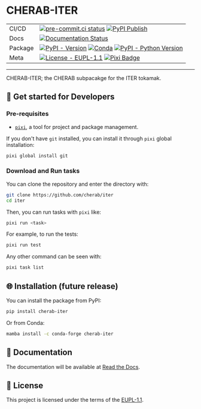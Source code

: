 # CHERAB-ITER

|         |                                                                                                                     |
| ------- | ------------------------------------------------------------------------------------------------------------------- |
| CI/CD   | [![pre-commit.ci status][pre-commit-ci-badge]][pre-commit-ci] [![PyPI Publish][pypi-publish-badge]][pypi-publish]   |
| Docs    | [![Documentation Status][docs-badge]][docs]                                                                         |
| Package | [![PyPI - Version][pypi-badge]][pypi] [![Conda][conda-badge]][conda] [![PyPI - Python Version][python-badge]][pypi] |
| Meta    | [![License - EUPL-1.1][license-badge]][license] [![Pixi Badge][pixi-badge]][pixi-url]                               |

______________________________________________________________________

CHERAB-ITER; the CHERAB subpacakge for the ITER tokamak.

## 🔧 Get started for Developers

### Pre-requisites

- [`pixi`](pixi-url), a tool for project and package management.

If you don't have `git` installed, you can install it through `pixi` global installation:

```bash
pixi global install git
```

### Download and Run tasks

You can clone the repository and enter the directory with:

```bash
git clone https://github.com/cherab/iter
cd iter
```

Then, you can run tasks with `pixi` like:

```bash
pixi run <task>
```

For example, to run the tests:

```bash
pixi run test
```

Any other command can be seen with:

```bash
pixi task list
```

## 🌐 Installation (future release)

You can install the package from PyPI:

```bash
pip install cherab-iter
```

Or from Conda:

```bash
mamba install -c conda-forge cherab-iter
```

## 📝 Documentation

The documentation will be available at [Read the Docs][docs].

## 📄 License

This project is licensed under the terms of the [EUPL-1.1][license].

[conda]: https://prefix.dev/channels/conda-forge/packages/cherab-iter
[conda-badge]: https://img.shields.io/conda/vn/conda-forge/cherab-iter?logo=conda-forge&style=flat-square
[docs]: https://cherab-iter.readthedocs.io/en/latest/?badge=latest
[docs-badge]: https://readthedocs.org/projects/cherab-iter/badge/?version=latest&style=flat-square
[license]: https://opensource.org/licenses/EUPL-1.1
[license-badge]: https://img.shields.io/badge/license-EUPL_1.1%20-blue?style=flat-square
[pixi-badge]: https://img.shields.io/endpoint?url=https://raw.githubusercontent.com/prefix-dev/pixi/main/assets/badge/v0.json&style=flat-square
[pixi-url]: https://pixi.sh
[pre-commit-ci]: https://results.pre-commit.ci/latest/github/cherab/iter/main
[pre-commit-ci-badge]: https://results.pre-commit.ci/badge/github/cherab/iter/main.svg
[pypi]: https://pypi.org/project/cherab-iter/
[pypi-badge]: https://img.shields.io/pypi/v/cherab-iter?label=PyPI&logo=pypi&logoColor=gold&style=flat-square
[pypi-publish]: https://github.com/cherab/iter/actions/workflows/deploy-pypi.yml
[pypi-publish-badge]: https://img.shields.io/github/actions/workflow/status/cherab/iter/deploy-pypi.yml?style=flat-square&label=PyPI%20Publish&logo=github
[python-badge]: https://img.shields.io/pypi/pyversions/cherab-iter?logo=Python&logoColor=gold&style=flat-square
